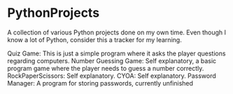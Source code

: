 # PythonProjects
A collection of various Python projects done on my own time. 
Even though I know a lot of Python, consider this a tracker for my learning.

Quiz Game: This is just a simple program where it asks the player questions regarding computers. 
Number Guessing Game: Self explanatory, a basic program game where the player needs to guess a number correctly. 
RockPaperScissors: Self explanatory.
CYOA: Self explanatory.
Password Manager: A program for storing passwords, currently unfinished